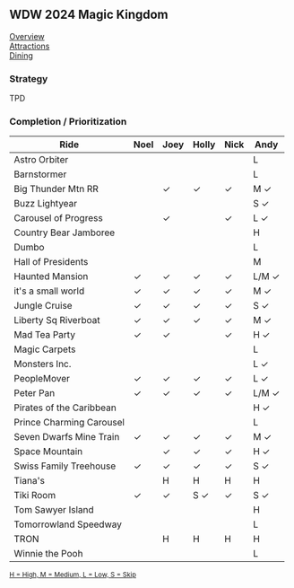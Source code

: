 ## WDW 2024 Magic Kingdom

[Overview](https://github.com/asemanko/travel-plans/blob/master/destination/north-america/usa/florida/disney-world/magic-kingdom/magic-kingdom.md)  
[Attractions](https://github.com/asemanko/travel-plans/blob/master/destination/north-america/usa/florida/disney-world/magic-kingdom/magic-kingdom-attractions.md)  
[Dining](https://github.com/asemanko/travel-plans/blob/master/destination/north-america/usa/florida/disney-world/magic-kingdom/magic-kingdom-dining.md)


### Strategy

TPD

[comment]: <> (- Morning)

[comment]: <> (  - Tiana's)

[comment]: <> (  - Big Thunder RR)

[comment]: <> (  - Pirates of the Caribbean)

[comment]: <> (- ILL)

[comment]: <> (  - TRON)


### Completion / Prioritization

|Ride|Noel|Joey|Holly|Nick|Andy|
|----|----|----|-----|----|----|
|Astro Orbiter | | | | |L|
|Barnstormer| | | | |L|
|Big Thunder Mtn RR| |&check;|&check;|&check;|M &check;|
|Buzz Lightyear| | | | |S &check;|
|Carousel of Progress| |&check;| |&check;|L &check;|
|Country Bear Jamboree| | | | |H|
|Dumbo| | | | |L|
|Hall of Presidents| | | | |M|
|Haunted Mansion|&check;|&check;|&check;|&check;|L/M &check;|
|it's a small world|&check;|&check;|&check;|&check;|M &check;|
|Jungle Cruise|&check;|&check;|&check;|&check;|S &check;|
|Liberty Sq Riverboat|&check;|&check;|&check;|&check;|M &check;|
|Mad Tea Party|&check;|&check;| |&check;|H &check;|
|Magic Carpets| | | | |L|
|Monsters Inc.| | | | |L &check;|
|PeopleMover|&check;|&check;|&check;|&check;|L &check;|
|Peter Pan|&check; |&check; |&check; |&check; |L/M &check;|
|Pirates of the Caribbean| | | | |H &check;|
|Prince Charming Carousel| | | | |L|
|Seven Dwarfs Mine Train|&check;|&check;|&check;|&check;|M &check;|
|Space Mountain| |&check;|&check;|&check;|H &check;|
|Swiss Family Treehouse|&check;|&check;|&check;|&check;|S &check;|
|Tiana's| |H|H|H|H|
|Tiki Room|&check;|&check;|S &check;|&check;|S &check;|
|Tom Sawyer Island| | | | |H|
|Tomorrowland Speedway| | | | |L|
|TRON| |H|H|H|H|
|Winnie the Pooh| | | | |L|

<small>[H = High, M = Medium, L = Low, S = Skip](https://github.com/asemanko/travel-plans/blob/master/trip/2024/disney-world/prioritization.md) </small>

